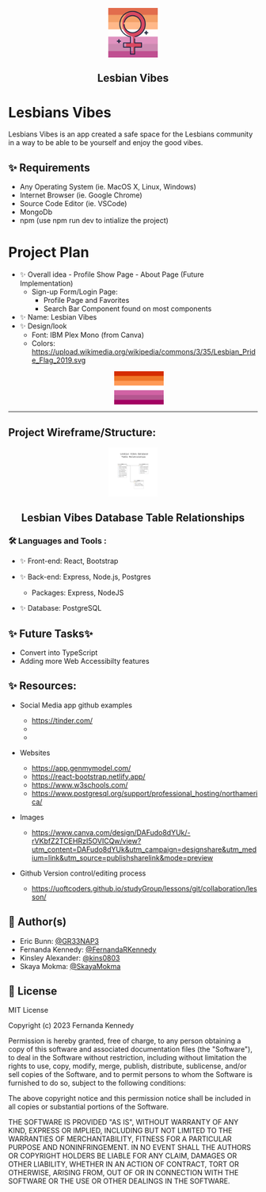 <p align="center">
 <img width="100px" src="./front-end/public/favicon.ico" align="center" alt="Lesbians Vibes" />
 <h2 align="center">Lesbian Vibes</h2>

# Lesbians Vibes

Lesbians Vibes is an app created a safe space for the Lesbians community in a way to be able to be yourself and enjoy the good vibes.

## ✨ Requirements

- Any Operating System (ie. MacOS X, Linux, Windows)
- Internet Browser (ie. Google Chrome)
- Source Code Editor (ie. VSCode)
- MongoDb
- npm (use npm run dev to intialize the project)

# Project Plan

- ✨ Overall idea - Profile Show Page - About Page (Future Implementation)
  - Sign-up Form/Login Page:
    - Profile Page and Favorites
    - Search Bar Component found on most components
- ✨ Name: Lesbian Vibes
- ✨ Design/look
  - Font: IBM Plex Mono (from Canva)
  - Colors: https://upload.wikimedia.org/wikipedia/commons/3/35/Lesbian_Pride_Flag_2019.svg
  <p align="center">
  <img width="100px" src="./front-end/public/Lesbian_pride_flag_2018.svg.png" align="center"

---

## Project Wireframe/Structure:

<p align="center">
<img width="100px" src="./front-end/src/Components/Table_of_relationships.png" align="center" alt="Lesbian Vibes Database Table Relationships" />
 <h2 align="center">Lesbian Vibes Database Table Relationships</h2>

### :hammer_and_wrench: Languages and Tools :

- ✨ Front-end: React, Bootstrap
- ✨ Back-end: Express, Node.js, Postgres

  - Packages: Express, NodeJS

- ✨ Database: PostgreSQL

## ✨ Future Tasks✨

- Convert into TypeScript
- Adding more Web Accessibilty features

## ✨ Resources:

- Social Media app github examples

  - https://tinder.com/
  -
  -

- Websites

  - https://app.genmymodel.com/
  - https://react-bootstrap.netlify.app/
  - https://www.w3schools.com/
  - https://www.postgresql.org/support/professional_hosting/northamerica/

- Images
  - https://www.canva.com/design/DAFudo8dYUk/-rVKbfZ2TCEHRzI5OVICQw/view?utm_content=DAFudo8dYUk&utm_campaign=designshare&utm_medium=link&utm_source=publishsharelink&mode=preview
- Github Version control/editing process
  - https://uoftcoders.github.io/studyGroup/lessons/git/collaboration/lesson/

## 👤 Author(s)

- Eric Bunn: [@GR33NAP3](https://github.com/GR33NAP3)
- Fernanda Kennedy: [@FernandaRKennedy](https://github.com/FernandaRKennedy)
- Kinsley Alexander: [@kins0803](https://github.com/kins0803)
- Skaya Mokma: [@SkayaMokma](https://github.com/SkayaMokma)

## 📝 License

MIT License

Copyright (c) 2023 Fernanda Kennedy

Permission is hereby granted, free of charge, to any person obtaining a copy
of this software and associated documentation files (the "Software"), to deal
in the Software without restriction, including without limitation the rights
to use, copy, modify, merge, publish, distribute, sublicense, and/or sell
copies of the Software, and to permit persons to whom the Software is
furnished to do so, subject to the following conditions:

The above copyright notice and this permission notice shall be included in all
copies or substantial portions of the Software.

THE SOFTWARE IS PROVIDED "AS IS", WITHOUT WARRANTY OF ANY KIND, EXPRESS OR
IMPLIED, INCLUDING BUT NOT LIMITED TO THE WARRANTIES OF MERCHANTABILITY,
FITNESS FOR A PARTICULAR PURPOSE AND NONINFRINGEMENT. IN NO EVENT SHALL THE
AUTHORS OR COPYRIGHT HOLDERS BE LIABLE FOR ANY CLAIM, DAMAGES OR OTHER
LIABILITY, WHETHER IN AN ACTION OF CONTRACT, TORT OR OTHERWISE, ARISING FROM,
OUT OF OR IN CONNECTION WITH THE SOFTWARE OR THE USE OR OTHER DEALINGS IN THE
SOFTWARE.
